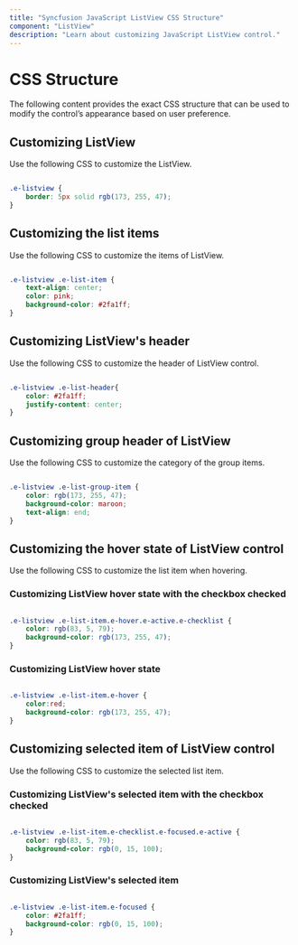 ```yaml
---
title: "Syncfusion JavaScript ListView CSS Structure"
component: "ListView"
description: "Learn about customizing JavaScript ListView control."
---
```


# CSS Structure

The following content provides the exact CSS structure that can be used to modify the control’s appearance based on  user preference.

## Customizing ListView

Use the following CSS to customize the ListView.

```CSS

.e-listview {
    border: 5px solid rgb(173, 255, 47);
}

```

## Customizing the list items

Use the following CSS to customize the items of ListView.

```CSS

.e-listview .e-list-item {
    text-align: center;
    color: pink;
    background-color: #2fa1ff;
}

```

## Customizing ListView's header

Use the following CSS to customize the header of ListView control.

```CSS

.e-listview .e-list-header{
    color: #2fa1ff;
    justify-content: center;
}

```

## Customizing group header of ListView

Use the following CSS to customize the category of the group items.

```CSS

.e-listview .e-list-group-item {
    color: rgb(173, 255, 47);
    background-color: maroon;
    text-align: end;
}

```

## Customizing the hover state of ListView control

Use the following CSS to customize the list item when hovering.

### Customizing ListView hover state with the checkbox checked

```CSS

.e-listview .e-list-item.e-hover.e-active.e-checklist {
    color: rgb(83, 5, 79);
    background-color: rgb(173, 255, 47);
}

```

### Customizing ListView hover state

```CSS

.e-listview .e-list-item.e-hover {
    color:red;
    background-color: rgb(173, 255, 47);
}

```

## Customizing selected item of ListView control

Use the following CSS to customize the selected list item.

### Customizing ListView's selected item with the checkbox checked

```CSS

.e-listview .e-list-item.e-checklist.e-focused.e-active {
    color: rgb(83, 5, 79);
    background-color: rgb(0, 15, 100);
}

```

### Customizing ListView's selected item

```CSS

.e-listview .e-list-item.e-focused {
    color: #2fa1ff;
    background-color: rgb(0, 15, 100);
}

```